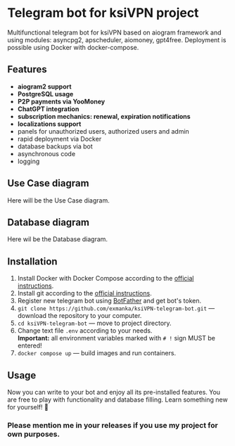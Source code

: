 # Telegram bot for ksiVPN project
Multifunctional telegram bot for ksiVPN based on aiogram framework and using modules: asyncpg2, apscheduler, aiomoney, gpt4free. Deployment is possible using Docker with docker-compose.

## Features
- __aiogram2 support__
- __PostgreSQL usage__
- __P2P payments via YooMoney__
- __ChatGPT integration__
- __subscription mechanics: renewal, expiration notifications__
- __localizations support__
- panels for unauthorized users, authorized users and admin
- rapid deployment via Docker
- database backups via bot
- asynchronous code
- logging

## Use Case diagram
Here will be the Use Case diagram.

## Database diagram
Here wil be the Database diagram.

## Installation
1. Install Docker with Docker Compose according to the [official instructions](https://docs.docker.com/engine/install/).
2. Install git according to the [official instructions](https://git-scm.com/book/en/v2/Getting-Started-Installing-Git).
3. Register new telegram bot using [BotFather](https://t.me/BotFather) and get bot's token.
4. `git clone https://github.com/exmanka/ksiVPN-telegram-bot.git` — download the repository to your computer.
5. `cd ksiVPN-telegram-bot` — move to project directory.
6. Change text file `.env` according to your needs.  
   __Important:__ all environment variables marked with `# !` sign MUST be entered!
7. `docker compose up` — build images and run containers.

## Usage
Now you can write to your bot and enjoy all its pre-installed features. You are free to play with functionality and database filling. Learn something new for yourself! 🎉  
### Please mention me in your releases if you use my project for own purposes.